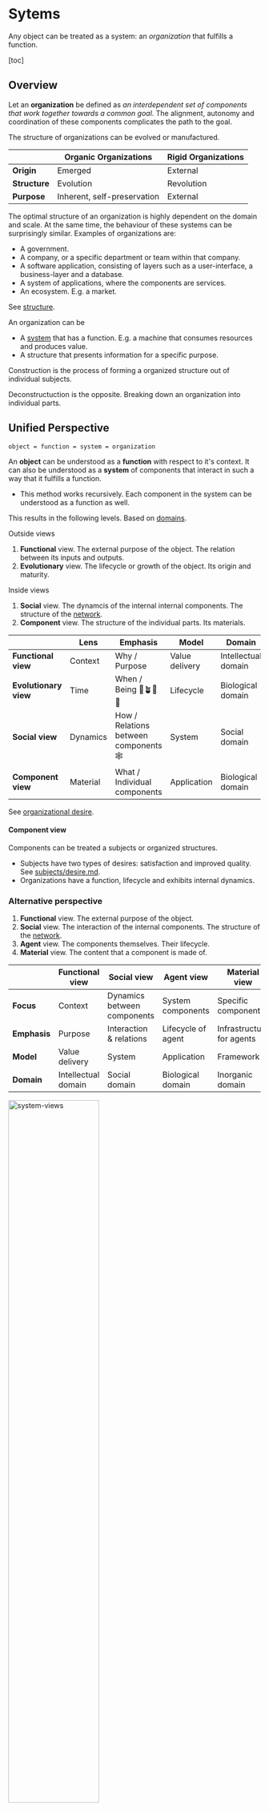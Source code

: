 # Sytems

Any object can be treated as a system: an *organization* that fulfills a function.

[toc]

## Overview

Let an **organization** be defined as *an interdependent set of components that work together towards a common goal*.  The alignment, autonomy and coordination of these components complicates the path to the goal.

The structure of organizations can be evolved or manufactured.

|               | Organic Organizations       | Rigid Organizations |
| ------------- | --------------------------- | ------------------- |
| **Origin**    | Emerged                     | External            |
| **Structure** | Evolution                   | Revolution          |
| **Purpose**   | Inherent, self-preservation | External            |

The optimal structure of an organization is highly dependent on the domain and scale. At the same time, the behaviour of these systems can be surprisingly similar. Examples of organizations are:

- A government.
- A company, or a specific department or team within that company.
- A software application, consisting of layers such as a user-interface, a business-layer and a database.
- A system of applications, where the components are services.
- An ecosystem. E.g. a market.

See [structure](structure.md).



An organization can be

- A [system](../systems/system.md) that has a function. E.g. a machine that consumes resources and produces value.
- A structure that presents information for a specific purpose.



Construction is the process of forming a organized structure out of individual subjects.

Deconstructuction is the opposite. Breaking down an organization into individual parts.



## Unified Perspective

```
object = function = system = organization
```

An **object** can be understood as a **function** with respect to it's context. It can also be understood as a **system** of components that interact in such a way that it fulfills a function.

- This method works recursively. Each component in the system can be understood as a function as well.

This results in the following levels. Based on [domains](../reality/structures.md).



Outside views

1. **Functional** view. The external purpose of the object. The relation between its inputs and outputs.
2. **Evolutionary** view. The lifecycle or growth of the object. Its origin and maturity.

Inside views

1. **Social** view. The dynamcis of the internal internal components. The structure of the [network](https://en.wikipedia.org/wiki/Network_theory).
2. **Component** view. The structure of the individual parts. Its materials.



|                       | Lens     | Emphasis                             | Model          | Domain              |
| --------------------- | -------- | ------------------------------------ | -------------- | ------------------- |
| **Functional view**   | Context  | Why / Purpose                        | Value delivery | Intellectual domain |
| **Evolutionary view** | Time     | When / Being 🌱🪴🌳🍂                    | Lifecycle      | Biological domain   |
| **Social view**       | Dynamics | How / Relations between components 🕸️ | System         | Social domain       |
| **Component view**    | Material | What / Individual components         | Application    | Biological domain   |



See [organizational desire](desire.md).



#### Component view

Components can be treated a subjects or organized structures.

- Subjects have two types of desires: satisfaction and improved quality. See [subjects/desire.md](subjects/desires.md).
- Organizations have a function, lifecycle and exhibits internal dynamics.



### Alternative perspective

1. **Functional** view. The external purpose of the object.
2. **Social** view. The interaction of the internal components. The structure of the [network](https://en.wikipedia.org/wiki/Network_theory).
3. **Agent** view. The components themselves. Their lifecycle.
4. **Material** view. The content that a component is made of.

|              | Functional view     | Social view                 | Agent view         | Material view             |
| ------------ | ------------------- | --------------------------- | ------------------ | ------------------------- |
| **Focus**    | Context             | Dynamics between components | System components  | Specific components       |
| **Emphasis** | Purpose             | Interaction & relations     | Lifecycle of agent | Infrastructure for agents |
| **Model**    | Value delivery      | System                      | Application        | Framework                 |
| **Domain**   | Intellectual domain | Social domain               | Biological domain  | Inorganic domain          |

<img src="../img/system-views.png" alt="system-views" style="width:60%;" />

### Double articulation

A function can be said to emerge from a pair of transformations.

1. Assemblage. A set of components are assembled into a system. A system coherent view emerges.
2. Expression. The system fulfills a purpose within a broader context. It's function is expressed in this context

Example: load balancer

- A VM hosts a an application. It's expression is a *router*.
- A set of routers is configured in a network, along with load balancing policies. It's expression is a load balancer.
- A load balancer is connected to real-world servers. It's expression is load balancing of traffic.

<img src="../img/load-balancer-views.png" alt="load-balancer-views" style="width:80%;" />



### Functional view

This view focusses on the context of the object, and treats the object itself as a black box.

The purpose may range from organic to mechanic.

- Mechanic. A strong, coherent purpose, similar to a machine.
- Organic. Emphasis on the preservation of the organization itself. Understand they system as a living being.

There are a few common *functions*.

- **Processor**. Process information or materials and *transform* them. E.g. components in a value chain.
- **Storage**. Store valuable objects and retrieve them at a later point in *time*.
- **Platform**. *Facilitate* service providers and consumers. See [platform management](../organization/platform.md).

<img src="../img/system-types.png" alt="system-types" style="width:80%;" />

**Context**

The purpose of an organization can be understood in terms of different parties.

- Owner or **Stakeholders**: the party that profits from success of the organization
- **Customer**: the party that pays to receive a service.
- **Consumers**: the party that uses a service.
- **Employees**: an intermediate party that delivers services.

**Sociotechnical systems**

Often, an organization is multidisciplinary rather than mechanical. Technological decisions have social implications and vice versa. This relation is strengthened by multiple factors. For example:

- Technology may be consumed by humans.
- Technology may be developed through collaboration of multiple teams.
- The scale of the organization in relation to a society.

All these factors should be consider in order to create a sustainable design.

**Side-effects**

There exist natural forces that disrupt the proper functioning of an organization. The organization adapts itself to changing circumstances. Living and complex systems naturally evolve into disorganization. Active effort has to be put into a system to maintain homeostasis. This can have the form of rules, (updated) plans or a re-organization.



#### Internal goals

An organization may be optimized for a specific goal:

- Adaptiveness, agility.
- Community, e.g. learning [as a whole](https://en.wiktionary.org/wiki/scenius).
- Innovation (transcend the status quo, take risks).
- Productivity (output or outcome).
- Quality
- Resilience
- Scalability
- Stability
- Sustainability, long-term



### Social view

This view focusses on the interaction of the internal components.

A system can be understood in the following dimensions.

- **Individuality**. The components can be a *mass* or a pack. The significance of the identity of the individual components.
  - See [scale](scale.md).

- **Relations** between components. The autonomy of components. See [relations](relations.md).
  - Control. Behaviour can arise through [orchestration](https://en.wikipedia.org/wiki/Orchestration_(computing)) or [choreography](https://en.wikipedia.org/wiki/Service_choreography).
  - (Political) power can be autocratic or democratic.

The nature of the relations may give rise to emergent properties. E.g. fluid dynamics, swarm behaviour, flocking.



## Other

**Ashby's Law**

In order to manage a system effectively, a control system must have at least as much [variety](https://en.wikipedia.org/wiki/Variety_(cybernetics)) as the system that it manages.

